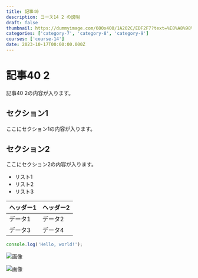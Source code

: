 ```yaml
---
title: 記事40
description: コース14 2 の説明
draft: false
thumbnail: https://dummyimage.com/600x400/1A202C/EDF2F7?text=%E8%A8%98%E4%BA%8B40
categories: ['category-7', 'category-8', 'category-9']
courses: ['course-14']
date: 2023-10-17T00:00:00.000Z
---
```


# 記事40 2

記事40 2の内容が入ります。

## セクション1
ここにセクション1の内容が入ります。

## セクション2
ここにセクション2の内容が入ります。

- リスト1
- リスト2
- リスト3

| ヘッダー1 | ヘッダー2 |
| --------- | --------- |
| データ1   | データ2   |
| データ3   | データ4   |

```javascript
console.log('Hello, world!');
```


![画像](https://dummyimage.com/320x180/2D3748/F5F7FA?text=%E8%A8%98%E4%BA%8B40+2)

![画像](https://dummyimage.com/640x360/1A202C/EDF2F7?text=%E8%A8%98%E4%BA%8B40+2)